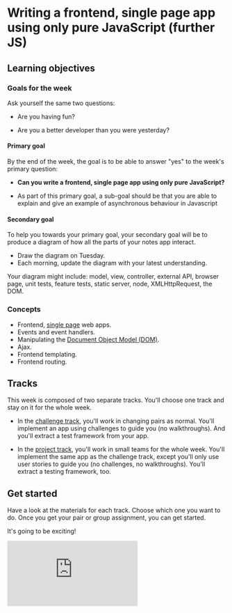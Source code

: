 # Writing a frontend, single page app using only pure JavaScript (further JS)

## Learning objectives

### Goals for the week

Ask yourself the same two questions:

* Are you having fun?

* Are you a better developer than you were yesterday?

#### Primary goal

By the end of the week, the goal is to be able to answer "yes" to the week's primary question:

* **Can you write a frontend, single page app using only pure JavaScript?**

* As part of this primary goal, a sub-goal should be that you are able to explain and give an example of asynchronous behaviour in Javascript

#### Secondary goal

To help you towards your primary goal, your secondary goal will be to produce a diagram of how all the parts of your notes app interact.

* Draw the diagram on Tuesday.
* Each morning, update the diagram with your latest understanding.

Your diagram might include: model, view, controller, external API, browser page, unit tests, feature tests, static server, node, XMLHttpRequest, the DOM.

### Concepts

* Frontend, [single page](https://msdn.microsoft.com/en-gb/magazine/dn463786.aspx) web apps.
* Events and event handlers.
* Manipulating the [Document Object Model (DOM)](https://developer.mozilla.org/en-US/docs/Web/API/Document_Object_Model/Introduction).
* Ajax.
* Frontend templating.
* Frontend routing.

## Tracks

This week is composed of two separate tracks.  You'll choose one track and stay on it for the whole week.

* In the [challenge track](00_challenge_track.md), you'll work in changing pairs as normal.  You'll implement an app using challenges to guide you (no walkthroughs). And you'll extract a test framework from your app.

* In the [project track](project_track.md), you'll work in small teams for the whole week.  You'll implement the same app as the challenge track, except you'll only use user stories to guide you (no challenges, no walkthroughs). You'll extract a testing framework, too.

## Get started

Have a look at the materials for each track.  Choose which one you want to do.  Once you get your pair or group assignment, you can get started.

It's going to be exciting!


![Tracking pixel](https://githubanalytics.herokuapp.com/course/further_javascript/README.md)
